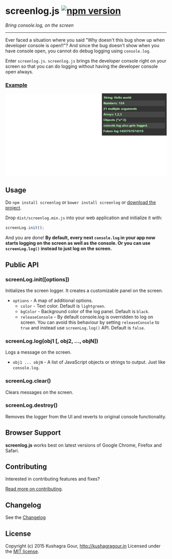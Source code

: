 screenlog.js [![npm version](https://badge.fury.io/js/screenlog.svg)](http://badge.fury.io/js/screenlog)
=====
*Bring console.log, on the screen*
***

Ever faced a situation where you said "Why doesn't this bug show up when developer console is open!!"? And since the bug doesn't show when you have console open, you cannot do debug logging using `console.log`.

Enter `screenlog.js`. `screenlog.js` brings the developer console right on your screen so that you can do logging without having the developer console open always.

### [Example](https://github.com/chinchang/screenlog.js/blob/master/example.html)

![Screenshot](/screenshot.gif)

Usage
-----

Do `npm install screenlog` or `bower install screenlog` or [download the project](https://github.com/chinchang/screenlog.js/archive/master.zip).

Drop `dist/screenlog.min.js` into your web application and initialize it with:

```js
screenLog.init();
```

And you are done!
**By default, every next `console.log` in your app now starts logging on the screen as well as the console. Or you can use `screenLog.log()` instead to just log on the screen.**


Public API
-----

### screenLog.init([options])

Initializes the screen logger. It creates a customizable panel on the screen.

* `options` - A map of additional options.
	* `color` - Text color. Default is `lightgreen`.
	* `bgColor` - Background color of the log panel. Default is `black`.
	* `releaseConsole` - By default console.log is overridden to log on screen. You can avoid this behaviour by setting `releaseConsole` to `true` and instead use `screenLog.log()` API. Default is `false`.

### screenLog.log(obj1 [, obj2, ..., objN])

Logs a message on the screen.

* `obj1 ... objN` - A list of JavaScript objects or strings to output. Just like `console.log`.

### screenLog.clear()

Clears messages on the screen.

### screenLog.destroy()

Removes the logger from the UI and reverts to original console functionality.

Browser Support
-----

**screenlog.js** works best on latest versions of Google Chrome, Firefox and Safari.

Contributing
-----

Interested in contributing features and fixes?

[Read more on contributing](./CONTRIBUTING.md).

Changelog
-----

See the [Changelog](https://github.com/chinchang/screenlog.js/wiki/Changelog)

License
-----

Copyright (c) 2015 Kushagra Gour, http://kushagragour.in
Licensed under the [MIT license](http://opensource.org/licenses/MIT).

